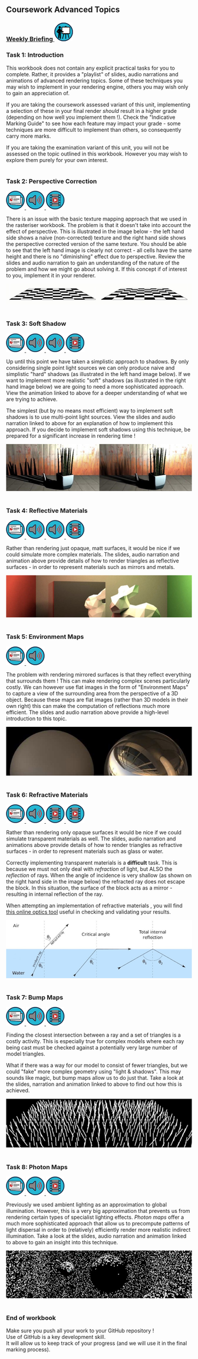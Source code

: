 ## Coursework Advanced Topics
### <a href='https://uob.sharepoint.com/:f:/r/teams/UnitTeams-COMS30020-2022-23-TB-1-A/Shared%20Documents/General/Recordings/View%20Only?csf=1&web=1&e=aTmZb2' target='_blank'> Weekly Briefing ![](../../resources/icons/briefing.png) </a>
### Task 1: Introduction


This workbook does not contain any explicit practical tasks for you to complete. Rather, it provides a "playlist" of slides, audio narrations and animations of advanced rendering topics. Some of these techniques you may wish to implement in your rendering engine, others you may wish only to gain an appreciation of.

If you are taking the coursework assessed variant of this unit, implementing a selection of these in your final render _should_ result in a higher grade (depending on how well you implement them !). Check the "Indicative Marking Guide" to see how each feature may impact your grade - some techniques are more difficult to implement than others, so consequently carry more marks.

If you are taking the examination variant of this unit, you will not be assessed on the topic outlined in this workbook. However you may wish to explore them purely for your own interest.  


# 
### Task 2: Perspective Correction
 <a href='02%20Perspective%20Correction/slides/segment-1.pdf' target='_blank'> ![](../../resources/icons/slides.png) </a> <a href='02%20Perspective%20Correction/audio/segment-1.mp4' target='_blank'> ![](../../resources/icons/audio.png) </a> <a href='02%20Perspective%20Correction/animation/segment-1.mp4' target='_blank'> ![](../../resources/icons/animation.png) </a>

There is an issue with the basic texture mapping approach that we used in the rasteriser workbook. The problem is that it doesn't take into account the effect of perspective. This is illustrated in the image below - the left hand side shows a naive (non-corrected) texture and the right hand side shows the perspective corrected version of the same texture. You should be able to see that the left hand image is clearly not correct - all cells have the same height and there is no "diminishing" effect due to perspective. Review the slides and audio narration to gain an understanding of the nature of the problem and how we might go about solving it. If this concept if of interest to you, implement it in your renderer.  


![](02%20Perspective%20Correction/images/perspective-correction.jpg)

# 
### Task 3: Soft Shadow
 <a href='03%20Soft%20Shadow/slides/segment-1.pdf' target='_blank'> ![](../../resources/icons/slides.png) </a> <a href='03%20Soft%20Shadow/audio/segment-1.mp4' target='_blank'> ![](../../resources/icons/audio.png) </a> <a href='03%20Soft%20Shadow/audio/segment-2.mp4' target='_blank'> ![](../../resources/icons/audio.png) </a> <a href='03%20Soft%20Shadow/animation/segment-1.mp4' target='_blank'> ![](../../resources/icons/animation.png) </a>

Up until this point we have taken a simplistic approach to shadows. By only considering single point light sources we can only produce naive and simplistic "hard" shadows (as illustrated in the left hand image below). If we want to implement more realistic "soft" shadows (as illustrated in the right hand image below) we are going to need a more sophisticated approach. View the animation linked to above for a deeper understanding of what we are trying to achieve.

The simplest (but by no means most efficient) way to implement soft shadows is to use multi-point light sources. View the slides and audio narration linked to above for an explanation of how to implement this approach. If you decide to implement soft shadows using this technique, be prepared for a significant increase in rendering time !  


![](03%20Soft%20Shadow/images/soft-shadow.jpg)

# 
### Task 4: Reflective Materials
 <a href='04%20Reflective%20Materials/slides/segment-1.pdf' target='_blank'> ![](../../resources/icons/slides.png) </a> <a href='04%20Reflective%20Materials/audio/segment-1.mp4' target='_blank'> ![](../../resources/icons/audio.png) </a> <a href='04%20Reflective%20Materials/audio/segment-2.mp4' target='_blank'> ![](../../resources/icons/audio.png) </a> <a href='04%20Reflective%20Materials/animation/segment-1.mp4' target='_blank'> ![](../../resources/icons/animation.png) </a>

Rather than rendering just opaque, matt surfaces, it would be nice if we could simulate more complex materials. The slides, audio narration and animation above provide details of how to render triangles as reflective surfaces - in order to represent materials such as mirrors and metals.  


![](04%20Reflective%20Materials/images/reflective.jpg)

# 
### Task 5: Environment Maps
 <a href='05%20Environment%20Maps/slides/segment-1.pdf' target='_blank'> ![](../../resources/icons/slides.png) </a> <a href='05%20Environment%20Maps/audio/segment-1.mp4' target='_blank'> ![](../../resources/icons/audio.png) </a>

The problem with rendering mirrored surfaces is that they reflect everything that surrounds them ! This can make rendering complex scenes particularly costly. We can however use flat images in the form of "Environment Maps" to capture a view of the surrounding area from the perspective of a 3D object. Because these maps are flat images (rather than 3D models in their own right) this can make the computation of reflections much more efficient. The slides and audio narration above provide a high-level introduction to this topic.
  


![](05%20Environment%20Maps/images/env-map.jpg)

# 
### Task 6: Refractive Materials
 <a href='06%20Refractive%20Materials/slides/segment-1.pdf' target='_blank'> ![](../../resources/icons/slides.png) </a> <a href='06%20Refractive%20Materials/audio/segment-1.mp4' target='_blank'> ![](../../resources/icons/audio.png) </a> <a href='06%20Refractive%20Materials/animation/segment-1.mp4' target='_blank'> ![](../../resources/icons/animation.png) </a> <a href='06%20Refractive%20Materials/animation/segment-2.mp4' target='_blank'> ![](../../resources/icons/animation.png) </a>

Rather than rendering only opaque surfaces it would be nice if we could simulate transparent materials as well. The slides, audio narration and animations above provide details of how to render triangles as refractive surfaces - in order to represent materials such as glass or water.

Correctly implementing transparent materials is a **difficult** task. This is because we must not only deal with _refraction_ of light, but ALSO the _reflection_ of rays. When the angle of incidence is very shallow (as shown on the right hand side in the image below) the refracted ray does not escape the block. In this situation, the surface of the block acts as a mirror - resulting in internal reflection of the ray.

When attempting an implementation of refractive materials , you will find <a href="https://ricktu288.github.io/ray-optics/" target="_blank">this online optics tool</a> useful in checking and validating your results.
&nbsp;
&nbsp;  


![](06%20Refractive%20Materials/images/internal-reflection.jpg)

# 
### Task 7: Bump Maps
 <a href='07%20Bump%20Maps/slides/segment-1.pdf' target='_blank'> ![](../../resources/icons/slides.png) </a> <a href='07%20Bump%20Maps/audio/segment-1.mp4' target='_blank'> ![](../../resources/icons/audio.png) </a> <a href='07%20Bump%20Maps/animation/segment-1.mp4' target='_blank'> ![](../../resources/icons/animation.png) </a>

Finding the closest intersection between a ray and a set of triangles is a costly activity. This is especially true for complex models where each ray being cast must be checked against a potentially very large number of model triangles. 

What if there was a way for our model to consist of fewer triangles, but we could "fake" more complex geometry using "light & shadows". This may sounds like magic, but bump maps allow us to do just that. Take a look at the slides, narration and animation linked to above to find out how this is achieved.  


![](07%20Bump%20Maps/images/bump-map.jpg)

# 
### Task 8: Photon Maps
 <a href='08%20Photon%20Maps/slides/segment-1.pdf' target='_blank'> ![](../../resources/icons/slides.png) </a> <a href='08%20Photon%20Maps/audio/segment-1.mp4' target='_blank'> ![](../../resources/icons/audio.png) </a> <a href='08%20Photon%20Maps/animation/segment-1.mp4' target='_blank'> ![](../../resources/icons/animation.png) </a>

Previously we used ambient lighting as an approximation to global illumination. However, this is a very big approximation that prevents us from rendering certain types of specialist lighting effects. _Photon maps_ offer a much more sophisticated approach that allow us to precompute patterns of light dispersal in order to (relatively) efficiently render more realistic indirect illumination. Take a look at the slides, audio narration and animation linked to above to gain an insight into this technique.  


![](08%20Photon%20Maps/images/photon-map.jpg)

# 
### End of workbook

Make sure you push all your work to your GitHub repository !<br>
Use of GitHub is a key development skill.<br>
It will allow us to keep track of your progress (and we will use it in the final marking process).